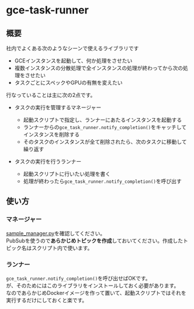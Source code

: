 # gce-task-runner

## 概要

社内でよくある次のようなシーンで使えるライブラリです

* GCEインスタンスを起動して、何か処理をさせたい
* 複数インスタンスの分散処理で全インスタンスの処理が終わってから次の処理をさせたい
* タスクごとにスペックやGPUの有無を変えたい

行なっていることは主に次の2点です。

* タスクの実行を管理するマネージャー
  * 起動スクリプトで指定し、ランナーにあたるインスタンスを起動する
  * ランナーからの`gce_task_runner.notify_completion()`をキャッチしてインスタンスを削除する
  * そのタスクのインスタンスが全て削除されたら、次のタスクに移動して繰り返す

* タスクの実行を行うランナー
  * 起動スクリプトに行いたい処理を書く
  * 処理が終わったら`gce_task_runner.notify_completion()`を呼び出す

## 使い方

### マネージャー

[sample_manager.py](./sample_manager.py)を確認してください。  
PubSubを使うので**あらかじめトピックを作成**しておいてください。作成したトピック名はスクリプト内で使います。

### ランナー

`gce_task_runner.notify_completion()`を呼び出せばOKです。  
が、そのためにはこのライブラリをインストールしておく必要があります。  
なのであらかじめDockerイメージを作って置いて、起動スクリプトではそれを実行するだけにしておくと楽です。

